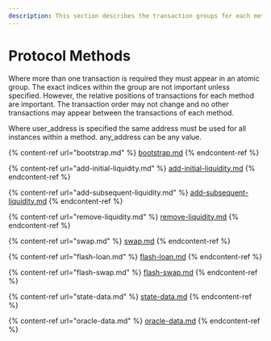 ```yaml
---
description: This section describes the transaction groups for each method of the protocol.
---
```


# Protocol Methods

Where more than one transaction is required they must appear in an atomic group. The exact indices within the group are not important unless specified. However, the relative positions of transactions for each method are important. The transaction order may not change and no other transactions may appear between the transactions of each method.

Where user\_address is specified the same address must be used for all instances within a method. any\_address can be any value.



{% content-ref url="bootstrap.md" %}
[bootstrap.md](bootstrap.md)
{% endcontent-ref %}

{% content-ref url="add-initial-liquidity.md" %}
[add-initial-liquidity.md](add-initial-liquidity.md)
{% endcontent-ref %}

{% content-ref url="add-subsequent-liquidity.md" %}
[add-subsequent-liquidity.md](add-subsequent-liquidity.md)
{% endcontent-ref %}

{% content-ref url="remove-liquidity.md" %}
[remove-liquidity.md](remove-liquidity.md)
{% endcontent-ref %}

{% content-ref url="swap.md" %}
[swap.md](swap.md)
{% endcontent-ref %}

{% content-ref url="flash-loan.md" %}
[flash-loan.md](flash-loan.md)
{% endcontent-ref %}

{% content-ref url="flash-swap.md" %}
[flash-swap.md](flash-swap.md)
{% endcontent-ref %}

{% content-ref url="state-data.md" %}
[state-data.md](state-data.md)
{% endcontent-ref %}

{% content-ref url="oracle-data.md" %}
[oracle-data.md](oracle-data.md)
{% endcontent-ref %}
